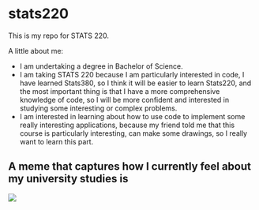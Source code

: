 # stats220

This is my repo for STATS 220. 

A little about me:

- I am undertaking a degree in Bachelor of Science.
- I am taking STATS 220 because I am particularly interested in code, I have learned Stats380, so I think it will be easier to learn Stats220, and the most important thing is that I have a more comprehensive knowledge of code, so I will be more confident and interested in studying some interesting or complex problems.
- I am interested in learning about how to use code to implement some really interesting applications, because my friend told me that this course is particularly interesting, can make some drawings, so I really want to learn this part.

## A meme that captures how I currently feel about my university studies is 

![](https://c.tenor.com/8druEACXtX8AAAAd/tenor.gif)
